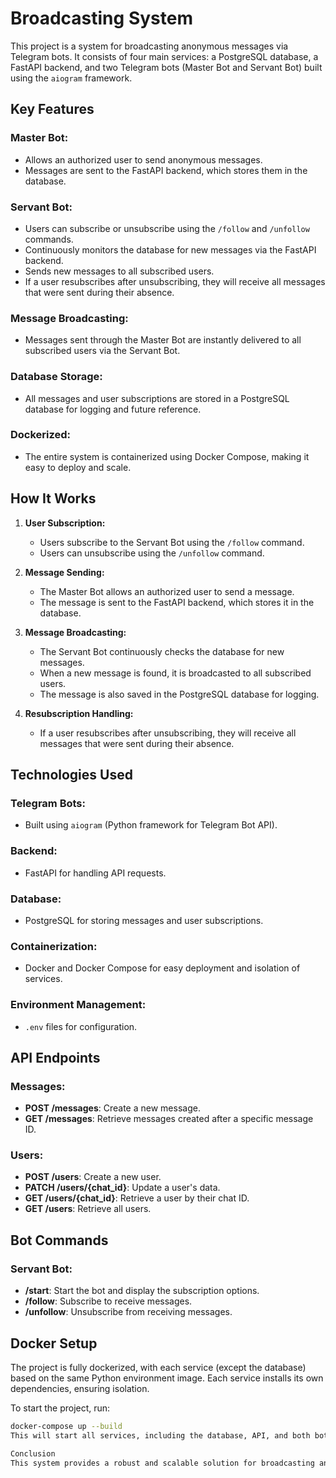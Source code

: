 # Broadcasting System

This project is a system for broadcasting anonymous messages via Telegram bots. It consists of four main services: a PostgreSQL database, a FastAPI backend, and two Telegram bots (Master Bot and Servant Bot) built using the `aiogram` framework.

## Key Features

### Master Bot:
- Allows an authorized user to send anonymous messages.
- Messages are sent to the FastAPI backend, which stores them in the database.

### Servant Bot:
- Users can subscribe or unsubscribe using the `/follow` and `/unfollow` commands.
- Continuously monitors the database for new messages via the FastAPI backend.
- Sends new messages to all subscribed users.
- If a user resubscribes after unsubscribing, they will receive all messages that were sent during their absence.

### Message Broadcasting:
- Messages sent through the Master Bot are instantly delivered to all subscribed users via the Servant Bot.

### Database Storage:
- All messages and user subscriptions are stored in a PostgreSQL database for logging and future reference.

### Dockerized:
- The entire system is containerized using Docker Compose, making it easy to deploy and scale.

## How It Works

1. **User Subscription:**
   - Users subscribe to the Servant Bot using the `/follow` command.
   - Users can unsubscribe using the `/unfollow` command.

2. **Message Sending:**
   - The Master Bot allows an authorized user to send a message.
   - The message is sent to the FastAPI backend, which stores it in the database.

3. **Message Broadcasting:**
   - The Servant Bot continuously checks the database for new messages.
   - When a new message is found, it is broadcasted to all subscribed users.
   - The message is also saved in the PostgreSQL database for logging.

4. **Resubscription Handling:**
   - If a user resubscribes after unsubscribing, they will receive all messages that were sent during their absence.

## Technologies Used

### Telegram Bots:
- Built using `aiogram` (Python framework for Telegram Bot API).

### Backend:
- FastAPI for handling API requests.

### Database:
- PostgreSQL for storing messages and user subscriptions.

### Containerization:
- Docker and Docker Compose for easy deployment and isolation of services.

### Environment Management:
- `.env` files for configuration.

## API Endpoints

### Messages:
- **POST /messages**: Create a new message.
- **GET /messages**: Retrieve messages created after a specific message ID.

### Users:
- **POST /users**: Create a new user.
- **PATCH /users/{chat_id}**: Update a user's data.
- **GET /users/{chat_id}**: Retrieve a user by their chat ID.
- **GET /users**: Retrieve all users.

## Bot Commands

### Servant Bot:
- **/start**: Start the bot and display the subscription options.
- **/follow**: Subscribe to receive messages.
- **/unfollow**: Unsubscribe from receiving messages.

## Docker Setup

The project is fully dockerized, with each service (except the database) based on the same Python environment image. Each service installs its own dependencies, ensuring isolation.

To start the project, run:

```bash
docker-compose up --build
This will start all services, including the database, API, and both bots.

Conclusion
This system provides a robust and scalable solution for broadcasting anonymous messages via Telegram. The use of Docker ensures easy deployment and scalability, while the modular design allows for future enhancements.
